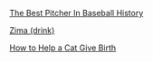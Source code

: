 <a href="http://joeposnanski.com/the-best-pitcher-in-baseball-history/" target="_blank">The Best Pitcher In Baseball History</a>

<a href="https://www.wikiwand.com/en/Zima_(drink)" target="_blank">Zima (drink)</a>

<a href="http://www.wikihow.com/Help-a-Cat-Give-Birth" target="_blank">How to Help a Cat Give Birth</a>
